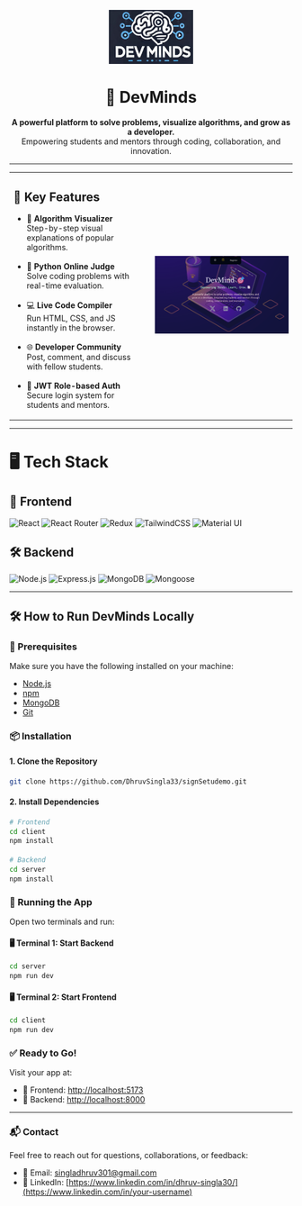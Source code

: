 <p align="center">
  <img src="Images/logo.png" alt="DevMinds Logo" width="150"/>
</p>

<h1 align="center">🚀 DevMinds</h1>

<p align="center">
  <strong>A powerful platform to solve problems, visualize algorithms, and grow as a developer.</strong><br/>
  Empowering students and mentors through coding, collaboration, and innovation.
</p>

---
<table>
  <tr>
    <td width="50%" valign="top">
      <h2>🌟 Key Features</h2>
      <ul>
        <li>🧠 <strong>Algorithm Visualizer</strong><br/>Step-by-step visual explanations of popular algorithms.</li><br/>
        <li>🐍 <strong>Python Online Judge</strong><br/>Solve coding problems with real-time evaluation.</li><br/>
        <li>💻 <strong>Live Code Compiler</strong><br/>Run HTML, CSS, and JS instantly in the browser.</li><br/>
        <li>🌐 <strong>Developer Community</strong><br/>Post, comment, and discuss with fellow students.</li><br/>
        <li>🔐 <strong>JWT Role-based Auth</strong><br/>Secure login system for students and mentors.</li>
      </ul>
    </td>
    <td width="50%">
      <img src="Images/appHome.png" alt="DevMinds App Homepage" width="100%" />
    </td>
  </tr>
</table>


---


# 🖥️ Tech Stack

## 🚀 Frontend

<p align="left">
  <img src="https://img.shields.io/badge/React-20232A?style=for-the-badge&logo=react&logoColor=61DAFB" alt="React" />
  <img src="https://img.shields.io/badge/React Router-CA4245?style=for-the-badge&logo=reactrouter&logoColor=white" alt="React Router" />
  <img src="https://img.shields.io/badge/Redux-764ABC?style=for-the-badge&logo=redux&logoColor=white" alt="Redux" />
  <img src="https://img.shields.io/badge/Tailwind CSS-0EA5E9?style=for-the-badge&logo=tailwindcss&logoColor=white" alt="TailwindCSS" />
  <img src="https://img.shields.io/badge/Material UI-007FFF?style=for-the-badge&logo=mui&logoColor=white" alt="Material UI" />
 
</p>

## 🛠️ Backend

<p align="left">
  <img src="https://img.shields.io/badge/Node.js-339933?style=for-the-badge&logo=nodedotjs&logoColor=white" alt="Node.js" />
  <img src="https://img.shields.io/badge/Express.js-000000?style=for-the-badge&logo=express&logoColor=white" alt="Express.js" />
  <img src="https://img.shields.io/badge/MongoDB-47A248?style=for-the-badge&logo=mongodb&logoColor=white" alt="MongoDB" />
  <img src="https://img.shields.io/badge/Mongoose-800000?style=for-the-badge&logo=mongoose&logoColor=white" alt="Mongoose" />

>
</p>

---

<!-- ## 📌 Features in Detail

Explore each core feature of **DevMinds** with dedicated visuals and descriptions that showcase its functionality and impact.


## 🧠 Algorithm Visualizer

<table>
  <tr>
    <td width="50%">
      <img src="Images/algovis-1.png" alt="Algorithm Visualizer UI 1" width="100%" />
    </td>
    <td width="50%">
      <img src="Images/algovis-2.png" alt="Algorithm Visualizer UI 2" width="100%" />
    </td>
  </tr>
</table>

Visualize how sorting, searching, and graph algorithms work with real-time animations. Understand core concepts through interactive explanations.

---

## 🐍 Python Online Judge

<table>
  <tr>
    <td width="50%">
      <img src="Images/judge-1.png" alt="Online Judge Code View" width="100%" />
    </td>
    <td width="50%">
      <img src="Images/judge-2.png" alt="Submission Result View" width="100%" />
    </td>
  </tr>
</table>

Solve a wide range of coding problems in Python and get instant feedback, run-time analysis, and leaderboard tracking.

---

## 💻 Live Code Compiler

<table>
  <tr>
    <td width="50%">
      <img src="Images/compiler-1.png" alt="Live Compiler HTML" width="100%" />
    </td>
    <td width="50%">
      <img src="Images/compiler-2.png" alt="Live Compiler Output" width="100%" />
    </td>
  </tr>
</table>

Write and test HTML, CSS, and JavaScript code instantly inside your browser. Great for prototyping and frontend learning.

---

## 🌐 Developer Community

<table>
  <tr>
    <td width="50%">
      <img src="Images/community-1.png" alt="Community Posts" width="100%" />
    </td>
    <td width="50%">
      <img src="Images/community-2.png" alt="Comment Section" width="100%" />
    </td>
  </tr>
</table>

Post questions, share your learning journey, comment on others' projects, and grow together with a peer-driven dev community.

---

## 🔐 JWT Role-based Authentication

<table>
  <tr>
    <td width="50%">
      <img src="Images/auth-1.png" alt="Student Login" width="100%" />
    </td>
    <td width="50%">
      <img src="Images/auth-2.png" alt="Mentor Panel" width="100%" />
    </td>
  </tr>
</table>

Secure authentication system with role-based access. Mentors can create content, review students, and moderate the platform.

--- -->
## 🛠️ How to Run DevMinds Locally

### 🔧 Prerequisites

Make sure you have the following installed on your machine:

- [Node.js](https://nodejs.org/)
- [npm](https://www.npmjs.com/)
- [MongoDB](https://www.mongodb.com/)
- [Git](https://git-scm.com/)


### 📦 Installation

#### 1. Clone the Repository

```bash
git clone https://github.com/DhruvSingla33/signSetudemo.git

```
#### 2. Install Dependencies

```bash
# Frontend
cd client
npm install

# Backend
cd server
npm install 
```



### 🚀 Running the App

Open two terminals and run:

#### 🖥️ Terminal 1: Start Backend

```bash
cd server
npm run dev
```
#### 🖥️ Terminal 2: Start Frontend

```bash
cd client
npm run dev
```


### ✅ Ready to Go!

Visit your app at:

- 🔗 Frontend: [http://localhost:5173](http://localhost:5173)
- 🔗 Backend: [http://localhost:8000](http://localhost:5000)

---

### 📬 Contact

Feel free to reach out for questions, collaborations, or feedback:

- 📧 Email: [singladhruv301@gmail.com](mailto:your.email@example.com)  
- 💼 LinkedIn: [https://www.linkedin.com/in/dhruv-singla30/](https://www.linkedin.com/in/your-username)


